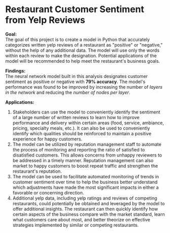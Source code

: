 # Restaurant Customer Sentiment from Yelp Reviews


**Goal:**<br>
The goal of this project is to create a model in Python that accurately categorizes written yelp reviews of a restaurant as "positive" or "negative," without the help of any additional data. The model will use only the words within each review to make the designation. Potential applications of the model will be recommended to help meet the restaurant's business goals.  

**Findings:**<br>
The neural network model built in this analysis designates customer sentiment as positive or negative with **79% accuracy**. The model's performance was found to be improved by increasing the number of _layers in the network_ and reducing the _number of nodes per layer_.   


**Applications:**<br>
1. Stakeholders can use the model to conveniently identify the sentiment of a large number of written reviews to learn how to improve performance and delivery within certain areas (food, service, ambiance, pricing, specialty meals, etc.). It can also be used to conveniently identify which qualities should be reinforced to maintain a positive experience for happy customers. 
2. The model can be utilized by reputation management staff to automate the process of monitoring and reporting the ratio of satisfied to disatisfied customers. This allows concerns from unhappy reviewers to be addressed in a timely manner. Reputation management can also market to happy customers to boost repeat traffic and strengthen the restaurant's reputation. 
3. The model can be used to facilitate automated monitoring of trends in customer sentiment over time to help the business better understand which adjustments have made the most significant impacts in either a favorable or concerning direction.
4. Additional yelp data, including yelp ratings and reviews of competing restaurants, could potentially be obtained and leveraged by the model to offer additional insights. The restaurant can then quickly identify how certain aspects of the business compare with the market standard, learn what customers care about most, and better theorize on effective strategies implemented by similar or competing restaurants. 

